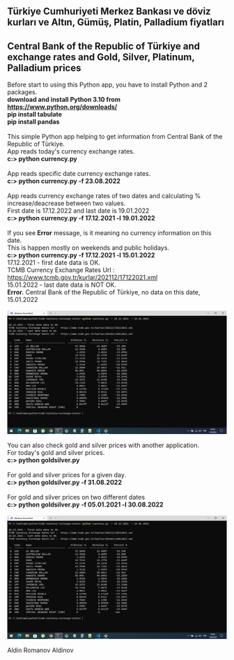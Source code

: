## Türkiye Cumhuriyeti Merkez Bankası ve döviz kurları ve Altın, Gümüş, Platin, Palladium fiyatları
## Central Bank of the Republic of Türkiye and exchange rates and Gold, Silver, Platinum, Palladium prices

Before start to using this Python app, you have to install Python and 2 packages. <br/>
 **download and install Python 3.10 from https://www.python.org/downloads/** <br/>
 **pip install tabulate** <br/>
 **pip install pandas** <br/><br/>
This simple Python app helping to get information from Central Bank of the Republic of Türkiye. <br/> 
App reads today's currency exchange rates.  <br/>
 **c:\> python currency.py** <br/><br/>
App reads specific date currency exchange rates. <br/>
 **c:\> python currency.py -f 23.08.2022** <br/><br/> 
App reads currency exchange rates of two dates and calculating % increase/deacrease between two values. <br/>
First date is 17.12.2022 and last date is 19.01.2022 <br/>
 **c:\> python currency.py -f 17.12.2021 -l 19.01.2022** <br/></br>
If you see **Error** message, is it meaning no currency information on this date. <br/>
This is happen mostly on weekends and public holidays. <br/>
 **c:\> python currency.py -f 17.12.2021 -l 15.01.2022** <br/>
17.12.2021 - first date data is OK.  <br/> 
TCMB Currency Exchange Rates Url :  https://www.tcmb.gov.tr/kurlar/202112/17122021.xml  <br/>
15.01.2022 - last date data is NOT OK. <br/>
**Error.** Central Bank of the Republic of Türkiye, no data on this date, 15.01.2022  <br/><br/>
<picture>
    <img alt="Central Bank of the Republic of Türkiye and exchange rates" src="https://github.com/apoleptika/tcmb-currency-exchange-rates/blob/main/tcmb-currency-exchange-rates.png">
</picture>

You can also check gold and silver prices with another application.<br/>
For today's gold and silver prices. <br/>
**c:\> python goldsilver.py** <br/><br/>
For gold and silver prices for a given day. <br/>
**c:\> python goldsilver.py -f 31.08.2022** <br/><br/>
For gold and silver prices on two different dates <br />
**c:\> python goldsilver.py -f 05.01.2021 -l 30.08.2022** <br/><br/>
<picture>
    <img alt="Gold and Silver prices" src="https://github.com/apoleptika/tcmb-currency-exchange-rates/blob/main/tcmb-currency-exchange-rates.png">
</picture>


Aldin Romanov Aldinov <br /> 
